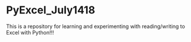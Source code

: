 # PyExcel_July1418
This is a repository for learning and experimenting with reading/writing to Excel with Python!!!
